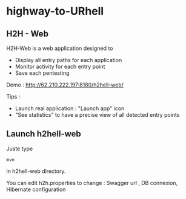 # highway-to-URhell

## H2H - Web

H2H-Web is a web application designed to
* Display all entry paths for each application
* Monitor activity for each entry point
* Save each pentesting

Demo : http://62.210.222.197:8180/h2hell-web/

Tips :
* Launch real application : "Launch app" icon
* "See statistics" to have a precise view of all detected entry points

## Launch h2hell-web
Juste type
```
mvn
```
in h2hell-web directory.

You can edit h2h.properties to change : Swagger url , DB connexion, Hibernate configuration
